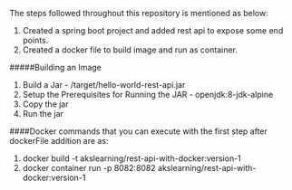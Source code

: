 The steps followed throughout this repository is mentioned as below:

1.   Created a spring boot project and added rest api to expose some end points.
2.   Created a docker file to build image and run as container.


#####Building an Image
1. Build a Jar - /target/hello-world-rest-api.jar
2. Setup the Prerequisites for Running the JAR - openjdk:8-jdk-alpine
3. Copy the jar
4. Run the jar

####Docker commands that you can execute with the first step after dockerFile addition are as:
1. docker build -t akslearning/rest-api-with-docker:version-1
2. docker container run -p 8082:8082 akslearning/rest-api-with-docker:version-1

